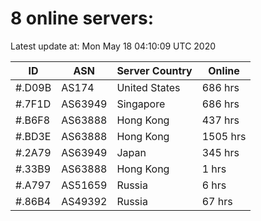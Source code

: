 # 8 online servers:

Latest update at: Mon May 18 04:10:09 UTC 2020

| ID | ASN | Server Country | Online |
| -- | --- | -------------- | ------ |
| #.D09B | AS174 | United States | 686 hrs |
| #.7F1D | AS63949 | Singapore | 686 hrs |
| #.B6F8 | AS63888 | Hong Kong | 437 hrs |
| #.BD3E | AS63888 | Hong Kong | 1505 hrs |
| #.2A79 | AS63949 | Japan | 345 hrs |
| #.33B9 | AS63888 | Hong Kong | 1 hrs |
| #.A797 | AS51659 | Russia | 6 hrs |
| #.86B4 | AS49392 | Russia | 67 hrs |

